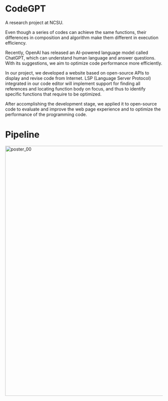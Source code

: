 # CodeGPT
A research project at NCSU.

Even though a series of codes can achieve the same functions, their differences in composition and algorithm make them different in execution efficiency.

Recently, OpenAI has released an AI-powered language model called ChatGPT, which can understand human language and answer questions. With its suggestions, we aim to optimize code performance more efficiently.

In our project, we developed a website based on open-source APIs to display and revise code from Internet. LSP (Language Server Protocol) integrated in our code editor will implement support for finding all references and locating function body on focus, and thus to identify specific functions that require to be optimized.

After accomplishing the development stage, we applied it to open-source code to evaluate and improve the web page experience and to optimize the performance of the programming code.

# Pipeline
<img src="https://github.com/user-attachments/assets/5fa9fbb8-0e47-44d3-a33c-8620e834c4d6" alt="poster_00" width="800">

